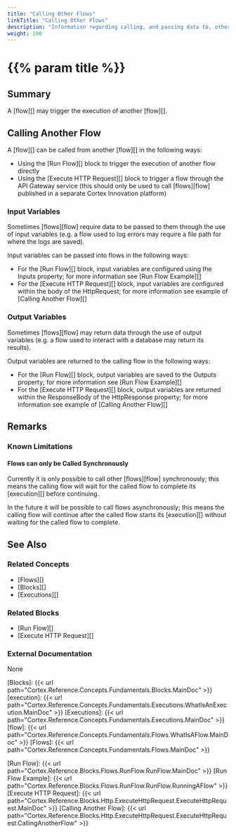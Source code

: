 ```yaml
---
title: "Calling Other Flows"
linkTitle: "Calling Other Flows"
description: "Information regarding calling, and passing data to, other flows."
weight: 100
---
```


# {{% param title %}}

## Summary

A [flow][] may trigger the execution of another [flow][].

## Calling Another Flow

A [flow][] can be called from another [flow][] in the following ways:

- Using the [Run Flow][] block to trigger the execution of another flow directly
- Using the [Execute HTTP Request][] block to trigger a flow through the API Gateway service (this should only be used to call [flows][flow] published in a separate Cortex Innovation platform)

### Input Variables

Sometimes [flows][flow] require data to be passed to them through the use of input variables (e.g. a flow used to log errors may require a file path for where the logs are saved).

Input variables can be passed into flows in the following ways:

- For the [Run Flow][] block, input variables are configured using the Inputs property; for more information see [Run Flow Example][]
- For the [Execute HTTP Request][] block, input variables are configured within the body of the HttpRequest; for more information see example of [Calling Another Flow][]

### Output Variables

Sometimes [flows][flow] may return data through the use of output variables (e.g. a flow used to interact with a database may return its results).

Output variables are returned to the calling flow in the following ways:

- For the [Run Flow][] block, output variables are saved to the Outputs property; for more information see [Run Flow Example][]
- For the [Execute HTTP Request][] block, output variables are returned within the ResponseBody of the HttpResponse property; for more information see example of [Calling Another Flow][]

## Remarks

### Known Limitations

#### Flows can only be Called Synchronously

Currently it is only possible to call other [flows][flow] synchronously; this means the calling flow will wait for the called flow to complete its [execution][] before continuing.

In the future it will be possible to call flows asynchronously; this means the calling flow will continue after the called flow starts its [execution][] without waiting for the called flow to complete.

## See Also

### Related Concepts

- [Flows][]
- [Blocks][]
- [Executions][]

### Related Blocks

- [Run Flow][]
- [Execute HTTP Request][]

### External Documentation

None

[Blocks]: {{< url path="Cortex.Reference.Concepts.Fundamentals.Blocks.MainDoc" >}}
[execution]: {{< url path="Cortex.Reference.Concepts.Fundamentals.Executions.WhatIsAnExecution.MainDoc" >}}
[Executions]: {{< url path="Cortex.Reference.Concepts.Fundamentals.Executions.MainDoc" >}}
[flow]: {{< url path="Cortex.Reference.Concepts.Fundamentals.Flows.WhatIsAFlow.MainDoc" >}}
[Flows]: {{< url path="Cortex.Reference.Concepts.Fundamentals.Flows.MainDoc" >}}

[Run Flow]: {{< url path="Cortex.Reference.Blocks.Flows.RunFlow.RunFlow.MainDoc" >}}
[Run Flow Example]: {{< url path="Cortex.Reference.Blocks.Flows.RunFlow.RunFlow.RunningAFlow" >}}
[Execute HTTP Request]: {{< url path="Cortex.Reference.Blocks.Http.ExecuteHttpRequest.ExecuteHttpRequest.MainDoc" >}}
[Calling Another Flow]: {{< url path="Cortex.Reference.Blocks.Http.ExecuteHttpRequest.ExecuteHttpRequest.CallingAnotherFlow" >}}
